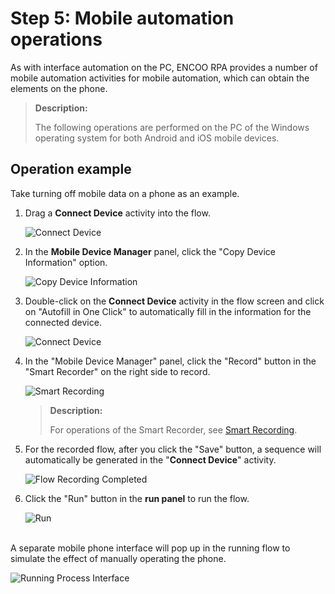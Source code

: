 # Step 5: Mobile automation operations

As with interface automation on the PC, ENCOO RPA provides a number of mobile automation activities for mobile automation, which can obtain the elements on the phone.

> **Description:**
> 
> The following operations are performed on the PC of the Windows operating system for both Android and iOS mobile devices.

## Operation example

Take turning off mobile data on a phone as an example.

1. Drag a **Connect Device** activity into the flow.
   
    ![Connect Device](https://docimages.blob.core.chinacloudapi.cn/images/Studio/connectdevices20201104.png)

2. In the **Mobile Device Manager** panel, click the "Copy Device Information" option.
   
    ![Copy Device Information](https://docimages.blob.core.chinacloudapi.cn/images/Studio/copydevices20201104.png)

3. Double-click on the **Connect Device** activity in the flow screen and click on "Autofill in One Click" to automatically fill in the information for the connected device.
   
    ![Connect Device](https://docimages.blob.core.chinacloudapi.cn/images/Studio/connectdevicesfullin20201104.png)

4. In the "Mobile Device Manager" panel, click the "Record" button in the "Smart Recorder" on the right side to record.
   
    ![Smart Recording](https://docimages.blob.core.chinacloudapi.cn/images/Studio/recoder20201104.png)
   
    > **Description:**
    > 
    > For operations of the Smart Recorder, see [Smart  Recording](Studio/process/../../../Recording/Recording.md).

5. For the recorded flow, after you click the "Save" button, a sequence will automatically be generated in the "**Connect Device**" activity.
   
    ![Flow Recording Completed](https://docimages.blob.core.chinacloudapi.cn/images/Studio/flowdone20201104.png)

6. Click the "Run" button in the **run panel** to run the flow.
   
    ![Run](https://docimages.blob.core.chinacloudapi.cn/images/Studio/run20201104.png)

</br> A separate mobile phone interface will pop up in the running flow to simulate the effect of manually operating the phone.

![Running Process Interface](https://docimages.blob.core.chinacloudapi.cn/images/Studio/runprocessUI20201104.png)